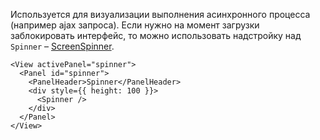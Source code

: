 Используется для визуализации выполнения асинхронного процесса (например ajax запроса). Если нужно на момент загрузки
заблокировать интерфейс, то можно использовать надстройку над `Spinner` – [ScreenSpinner](https://vkcom.github.io/vkui-styleguide/#!/ScreenSpinner).

```
<View activePanel="spinner">
  <Panel id="spinner">
    <PanelHeader>Spinner</PanelHeader>
    <div style={{ height: 100 }}>
      <Spinner />
    </div>
  </Panel>
</View>
```
